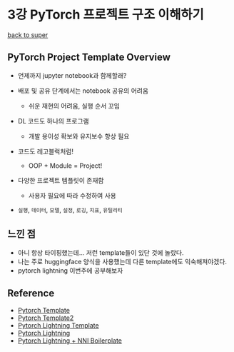 # 3강 PyTorch 프로젝트 구조 이해하기

[back to super](https://github.com/jinmang2/boostcamp_ai_tech_2/tree/main/u-stage/pytorch)

## PyTorch Project Template Overview
- 언제까지 jupyter notebook과 함께할래?
- 배포 및 공유 단계에서는 notebook 공유의 어려움
  - 쉬운 재현의 어려움, 실행 순서 꼬임
- DL 코드도 하나의 프로그램
  - 개발 용이성 확보와 유지보수 항상 필요

- 코드도 레고블럭처럼!
  - OOP + Module = Project!

- 다양한 프로젝트 템플릿이 존재함
  - 사용자 필요에 따라 수정하여 사용
- `실행`, `데이터`, `모델`, `설정`, `로깅`, `지표`, `유틸리티`

## 느낀 점
- 아니 항상 타이핑했는데... 저런 template들이 있단 것에 놀랐다.
- 나는 주로 huggingface 양식을 사용했는데 다른 template에도 익숙해져야겠다.
- pytorch lightning 이번주에 공부해보자

## Reference
- [Pytorch Template](https://github.com/victoresque/pytorch-template)
- [Pytorch Template2](https://github.com/FrancescoSaverioZuppichini/PyTorch-Deep-Learning-Template)
- [Pytorch Lightning Template](https://github.com/PyTorchLightning/deep-learning-project-template)
- [Pytorch Lightning](https://www.pytorchlightning.ai/)
- [Pytorch Lightning + NNI Boilerplate](https://github.com/davinnovation/pytorch-boilerplate)
